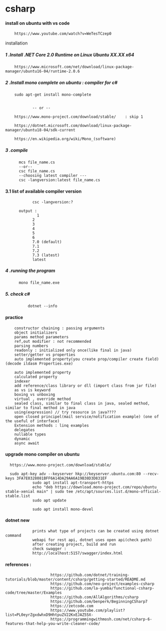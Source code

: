 # csharp

#### install on ubuntu with vs code

        https://www.youtube.com/watch?v=WeTesTCzep0

installation

##### 1 .Install .NET Core 2.0 Runtime on Linux Ubuntu XX.XX x64
        https://www.microsoft.com/net/download/linux-package-manager/ubuntu16-04/runtime-2.0.6
        
        
##### 2 .Install mono complete on ubuntu  : compiler for c#
        sudo apt-get install mono-complete
        
        
                -- or --
                
        https://www.mono-project.com/download/stable/    : skip 1

        https://dotnet.microsoft.com/download/linux-package-manager/ubuntu18-04/sdk-current

        https://en.wikipedia.org/wiki/Mono_(software)
        
##### 3 .compile
          mcs file_name.cs
          --or--
          csc file_name.cs
          --choosing latest compiler ---
          csc -langversion:latest file_name.cs
                
#### 3.1 list of available compiler version         

                csc -langversion:?
          
          output : 
                  1
                2
                3
                4
                5
                6
                7.0 (default)
                7.1
                7.2
                7.3 (latest)
                latest
  
##### 4 .running the program
          mono file_name.exe   


##### 5. check c#
              dotnet --info
              

#### practice

        constructor chaining : passing arguments
        object initializers
        params method parameters
        ref,out modifier : not recommended
        parsing numbers
        readonly : initialized only once(like final in java)
        setter/getter vs properties
        auto implemented property(you create prop/compiler create field) (decode ildasm Properties.exe)
        
        auto implemented property
        calculated property
        indexer
        add reference/class library or dll (import class from jar file)
        as vs is keyword
        boxing vs unboxing
        virtual , override method
        sealed class, similar to final class in java, sealed method, similar to final method in java
        using(expression) // try resource in java????
        open closed principel(mail service/notification example) (one of the useful of interface)
        Extension methods : linq examples
        delegates
        nullable types
        dynamic
        async await

              
#### upgrade mono compiler on ubuntu
      https://www.mono-project.com/download/stable/
      
      sudo apt-key adv --keyserver hkp://keyserver.ubuntu.com:80 --recv-keys 3FA7E0328081BFF6A14DA29AA6A19B38D3D831EF
                sudo apt install apt-transport-https
                echo "deb https://download.mono-project.com/repo/ubuntu stable-xenial main" | sudo tee /etc/apt/sources.list.d/mono-official-stable.list
                sudo apt update

                sudo apt install mono-devel
                
#### dotnet new

                prints what type of projects can be created using dotnet command
                webapi for rest api, dotnet uses open api(check path)
                after creating project, build and run
                check swagger : 
                http://localhost:5157/swagger/index.html

#### references : 

                        https://github.com/dotnet/training-tutorials/blob/master/content/csharp/getting-started/README.md
                        https://github.com/neo-project/examples-csharp
                        https://github.com/la-yumba/functional-csharp-code/tree/master/Examples
                        https://github.com/AllAlgorithms/csharp
                        https://github.com/benperk/BeginningCSharp7
                        https://zetcode.com
                        https://www.youtube.com/playlist?list=PL0eyrZgxdwhxD9HhtpuZV22KxEJAZ55X-
                        https://programmingwithmosh.com/net/csharp-6-features-that-help-you-write-cleaner-code/
